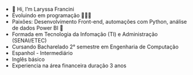 - 👋 Hi, I’m Laryssa Francini
- Evoluindo em programação 🙏​​👩‍💻​
- Paixões: Desenvolvimento Front-end, automações com Python, análise de dados Power BI 💖
- Formada em Tecnologia da Infomação (TI) e Administração (SENAI/ETEC) 
- Cursando Bacharelado 2° semestre em Engenharia de Computação ​
- Espanhol - Intermediário
- Inglês básico 
- Experiencia na área financeira duração 3 anos




